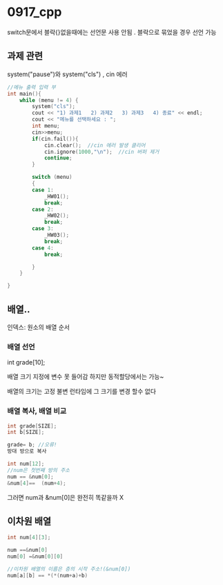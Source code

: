 # 0917_cpp

switch문에서 블락{}없을때에는 선언문 사용 안됨 . 블락으로 묶었을 경우 선언 가능

## 과제 관련 

system("pause")와 system("cls") , cin 에러 

```c++
//메뉴 출력 입력 부
int main(){
	while (menu != 4) {
        system("cls");
		cout << "1) 과제1   2) 과제2   3) 과제3   4) 종료" << endl;
		cout << "메뉴를 선택하세요 : ";
        int menu;
		cin>>menu;
        if(cin.fail()){
            cin.clear();  //cin 에러 발생 클리어
            cin.ignore(1000,"\n");  //cin 버퍼 제거
            continue;
        }

		switch (menu)
		{
		case 1:
			_HW01();
			break;
		case 2:
			_HW02();
			break;
		case 3:
			_HW03();
			break;
		case 4:
			break;

		}
	}

}

```

## 배열..

인덱스: 원소의 배열 순서

### 배열 선언

int grade[10];

배열 크기 지정에  변수 못 들어감   하지만 동적할당에서는 가능~

배열의 크기는 고정 불변 런타임에 그 크기를 변경 할수 없다 

### 배열 복사, 배열 비교

```c++
int grade[SIZE];
int b[SIZE];

grade= b; //오류!
방대 방으로 복사 


```

```c++
int num[12];
//num은 첫번째 방의 주소
num == &num[0];
&num[4]==  (num+4);
```

그러면 num과 &num[0]은 완전히 똑같을까 X



## 이차원 배열

```c++
int num[4][3];

num ==&num[0]
num[0] =&num[0][0]

//이차원 배열의 이름은 층의 시작 주소!(&num[0])
num[a][b] == *(*(num+a)+b)
```

